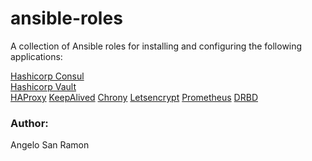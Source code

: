 # ansible-roles
A collection of Ansible roles for installing and configuring the following applications:  

[Hashicorp Consul](consul/README.md)  
[Hashicorp Vault](vault/README.md)  
[HAProxy](haproxy/README.md)
[KeepAlived](keepalived/README.md)
[Chrony](chrony/README.md)
[Letsencrypt](letsencrypt/README.md)
[Prometheus](prometheus/README.md)
[DRBD](drbd/README.md)

### Author:
Angelo San Ramon